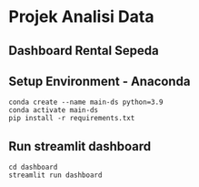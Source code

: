 # Projek Analisi Data
## Dashboard Rental Sepeda
## Setup Environment - Anaconda
```
conda create --name main-ds python=3.9
conda activate main-ds
pip install -r requirements.txt
```

## Run streamlit dashboard
```
cd dashboard
streamlit run dashboard
```
